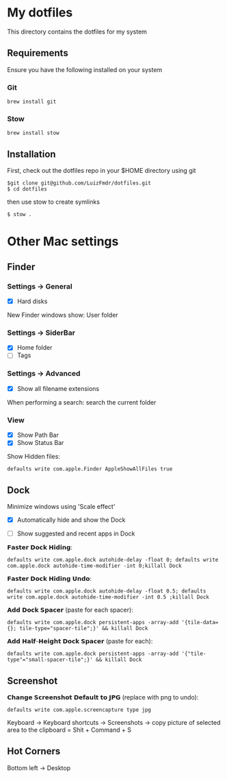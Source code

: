# My dotfiles

This directory contains the dotfiles for my system

## Requirements

Ensure you have the following installed on your system

### Git 
```
brew install git
```

### Stow

```
brew install stow
```

## Installation

First, check out the  dotfiles repo in your $HOME directory using git

```
$git clone git@github.com/LuizFmdr/dotfiles.git
$ cd dotfiles
```

then use stow to create symlinks

```
$ stow .
```

# Other Mac settings

## Finder

### Settings -> General 

- [x] Hard disks

New Finder windows show: User folder

### Settings -> SiderBar

- [x] Home folder
- [ ] Tags

### Settings -> Advanced

- [x] Show all filename extensions

When performing a search: search the current folder

### View
- [x] Show Path Bar
- [x] Show Status Bar

Show Hidden files: 
```
defaults write com.apple.Finder AppleShowAllFiles true
```

## Dock

Minimize windows using 'Scale effect'

- [x] Automatically hide and show the Dock

- [ ] Show suggested and recent apps in Dock

𝗙𝗮𝘀𝘁𝗲𝗿 𝗗𝗼𝗰𝗸 𝗛𝗶𝗱𝗶𝗻𝗴: 
```
defaults write com.apple.dock autohide-delay -float 0; defaults write com.apple.dock autohide-time-modifier -int 0;killall Dock
```
𝗙𝗮𝘀𝘁𝗲𝗿 𝗗𝗼𝗰𝗸 𝗛𝗶𝗱𝗶𝗻𝗴 𝗨𝗻𝗱𝗼: 
```
defaults write com.apple.dock autohide-delay -float 0.5; defaults write com.apple.dock autohide-time-modifier -int 0.5 ;killall Dock
```
𝗔𝗱𝗱 𝗗𝗼𝗰𝗸 𝗦𝗽𝗮𝗰𝗲𝗿 (paste for each spacer): 
```
defaults write com.apple.dock persistent-apps -array-add '{tile-data={}; tile-type="spacer-tile";}' && killall Dock
```
𝗔𝗱𝗱 𝗛𝗮𝗹𝗳-𝗛𝗲𝗶𝗴𝗵𝘁 𝗗𝗼𝗰𝗸 𝗦𝗽𝗮𝗰𝗲𝗿 (paste for each): 
```
defaults write com.apple.dock persistent-apps -array-add '{"tile-type"="small-spacer-tile";}' && killall Dock
```

## Screenshot

𝗖𝗵𝗮𝗻𝗴𝗲 𝗦𝗰𝗿𝗲𝗲𝗻𝘀𝗵𝗼𝘁 𝗗𝗲𝗳𝗮𝘂𝗹𝘁 𝘁𝗼 𝗝𝗣𝗚 (replace with png to undo): 
```
defaults write com.apple.screencapture type jpg
```

Keyboard -> Keyboard shortcuts -> Screenshots -> copy picture of selected area to the clipboard = Shit + Command + S

## Hot Corners

Bottom left -> Desktop

